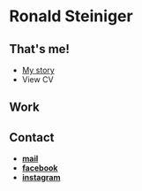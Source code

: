 # Ronald Steiniger

## That's me!

- [My story](https://github.com/RonaldRonno/english-for-designers/blob/main/03-aboutness/index)
- View CV

## Work


## Contact

- **[mail](steiniger.ronald@gmail.com)**
- **[facebook](https://www.facebook.com/ronald.steiniger)**
- **[instagram](https://www.instagram.com/ronald_steiniger/)**
